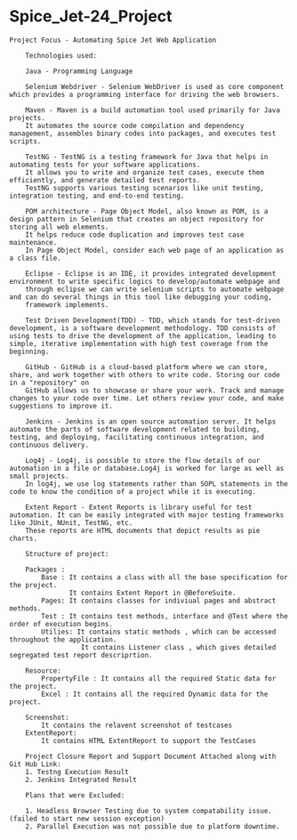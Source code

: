 # Spice_Jet-24_Project
    Project Focus - Automating Spice Jet Web Application 

		Technologies used:

		Java - Programming Language

		Selenium Webdriver - Selenium WebDriver is used as core component which provides a programming interface for driving the web browsers.

		Maven - Maven is a build automation tool used primarily for Java projects. 
		It automates the source code compilation and dependency management, assembles binary codes into packages, and executes test scripts.

		TestNG - TestNG is a testing framework for Java that helps in automating tests for your software applications.
		It allows you to write and organize test cases, execute them efficiently, and generate detailed test reports.
		TestNG supports various testing scenarios like unit testing, integration testing, and end-to-end testing.

		POM architecture - Page Object Model, also known as POM, is a design pattern in Selenium that creates an object repository for storing all web elements.
		It helps reduce code duplication and improves test case maintenance. 
		In Page Object Model, consider each web page of an application as a class file.

		Eclipse - Eclipse is an IDE, it provides integrated development environment to write specific logics to develop/automate webpage and
		through eclipse we can write selenium scripts to automate webpage and can do several things in this tool like debugging your coding,
		framework implements.

		Test Driven Development(TDD) - TDD, which stands for test-driven development, is a software development methodology. TDD consists of using tests to drive the development of the application, leading to simple, iterative implementation with high test coverage from the beginning.

		GitHub - GitHub is a cloud-based platform where we can store, share, and work together with others to write code. Storing our code in a "repository" on 
		GitHub allows us to showcase or share your work. Track and manage changes to your code over time. Let others review your code, and make suggestions to improve it.

		Jenkins - Jenkins is an open source automation server. It helps automate the parts of software development related to building, testing, and deploying, facilitating continuous integration, and continuous delivery.

		Log4j - Log4j, is possible to store the flow details of our automation in a file or database.Log4j is worked for large as well as small projects.
		In log4j, we use log statements rather than SOPL statements in the code to know the condition of a project while it is executing.

		Extent Report - Extent Reports is library useful for test automation. It can be easily integrated with major testing frameworks like JUnit, NUnit, TestNG, etc. 
		These reports are HTML documents that depict results as pie charts.

		Structure of project:

		Packages : 
		    Base : It contains a class with all the base specification for the project.
		           It contains Extent Report in @BeforeSuite. 
		    Pages: It contains classes for indiviual pages and abstract methods. 
		    Test : It contains test methods, interface and @Test where the order of execution begins. 
		    Utilies: It contains static methods , which can be accessed throughout the application. 
		              It contains Listener class , which gives detailed segregated test report descriprtion.

		Resource: 
		    PropertyFile : It contains all the required Static data for the project.
		    Excel : It contains all the required Dynamic data for the project.

		Screenshot: 
		    It contains the relavent screenshot of testcases
		ExtentReport: 
		    It contains HTML ExtentReport to support the TestCases 

		Project Closure Report and Support Document Attached along with Git Hub Link: 
		1. Testng Execution Result	
		2. Jenkins Integrated Result

		Plans that were Excluded:

		1. Headless Browser Testing due to system compatability issue. (failed to start new session exception)
		2. Parallel Execution was not possible due to platform downtime.
